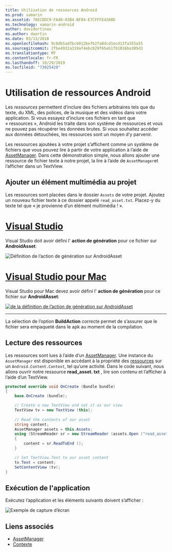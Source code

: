 ```yaml
---
title: Utilisation de ressources Android
ms.prod: xamarin
ms.assetid: 70ECDDC9-FA40-03B4-BF04-E7CFFFE4260D
ms.technology: xamarin-android
author: davidortinau
ms.author: daortin
ms.date: 03/13/2018
ms.openlocfilehash: 9c8db5ad7bcb012befb2fa8dcd1ecd13fa355a55
ms.sourcegitcommit: 2fbe4932a319af4ebc829f65eb1fb1816ba305d3
ms.translationtype: MT
ms.contentlocale: fr-FR
ms.lasthandoff: 10/29/2019
ms.locfileid: "73025428"
---
```

# <a name="using-android-assets"></a>Utilisation de ressources Android

Les _ressources_ permettent d’inclure des fichiers arbitraires tels que du texte, du XML, des polices, de la musique et des vidéos dans votre application. Si vous essayez d’inclure ces fichiers en tant que « ressources », Android les traite dans son système de ressources et vous ne pouvez pas récupérer les données brutes. Si vous souhaitez accéder aux données détouchées, les ressources sont un moyen d’y parvenir.

Les ressources ajoutées à votre projet s’affichent comme un système de fichiers que vous pouvez lire à partir de votre application à l’aide de [AssetManager](xref:Android.Content.Res.AssetManager).
Dans cette démonstration simple, nous allons ajouter une ressource de fichier texte à notre projet, la lire à l’aide de `AssetManager`et l’afficher dans un TextView.

## <a name="add-asset-to-project"></a>Ajouter un élément multimédia au projet

Les ressources sont placées dans le dossier `Assets` de votre projet. Ajoutez un nouveau fichier texte à ce dossier appelé `read_asset.txt`. Placez-y du texte tel que « je provienne d’un élément multimédia ! ».

# <a name="visual-studiotabwindows"></a>[Visual Studio](#tab/windows)

Visual Studio doit avoir défini l' **action de génération** pour ce fichier sur **AndroidAsset**:

![Définition de l’action de génération sur AndroidAsset](android-assets-images/asset-properties-vs.png) 

# <a name="visual-studio-for-mactabmacos"></a>[Visual Studio pour Mac](#tab/macos)

Visual Studio pour Mac devez avoir défini l' **action de génération** pour ce fichier sur **AndroidAsset**:

[![de la définition de l’action de génération sur AndroidAsset](android-assets-images/asset-properties-xs-sml.png)](android-assets-images/asset-properties-xs.png#lightbox)

-----

La sélection de l’option **BuildAction** correcte permet de s’assurer que le fichier sera empaqueté dans le apk au moment de la compilation.

## <a name="reading-assets"></a>Lecture des ressources

Les ressources sont lues à l’aide d’un [AssetManager](xref:Android.Content.Res.AssetManager). Une instance du `AssetManager` est disponible en accédant à la propriété des [ressources](xref:Android.Content.Context.Assets) sur un `Android.Content.Context`, tel qu’une activité.
Dans le code suivant, nous allons ouvrir notre ressource **read_asset. txt** , lire son contenu et l’afficher à l’aide d’un TextView.

```csharp
protected override void OnCreate (Bundle bundle)
{
    base.OnCreate (bundle);

    // Create a new TextView and set it as our view
    TextView tv = new TextView (this);
    
    // Read the contents of our asset
    string content;
    AssetManager assets = this.Assets;
    using (StreamReader sr = new StreamReader (assets.Open ("read_asset.txt")))
    {
        content = sr.ReadToEnd ();
    }

    // Set TextView.Text to our asset content
    tv.Text = content;
    SetContentView (tv);
}
```

## <a name="running-the-application"></a>Exécution de l'application

Exécutez l’application et les éléments suivants doivent s’afficher :

![Exemple de capture d’écran](android-assets-images/screenshot.png)

## <a name="related-links"></a>Liens associés

- [AssetManager](xref:Android.Content.Res.AssetManager)
- [Contexte](xref:Android.Content.Context)
